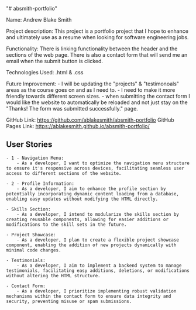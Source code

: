 "# absmith-portfolio" 

Name: Andrew Blake Smith

Project description: This project is a portfolio project that I hope to enhance and ultimately use as a resume when looking for software engineering jobs.

Functionality: There is linking functionality between the header and the sections of the web page. There is also a contact form that will send me an email when the submit button is clicked.

Technologies Used: .html & .css

Future Improvement: 
    - I will be updating the "projects" & "testimonoals" areas as the course goes on and as I need to.
    - I need to make it more friendly towards different screen sizes.
    - when submitting the contact form I would like the website to automatically be reloaded and not just stay on the "Thanks! The form was submitted successfully." page.

GitHub Link: https://github.com/ablakesmith/absmith-portfolio
GitHub Pages Link: https://ablakesmith.github.io/absmith-portfolio/

## User Stories

    - 1 - Navigation Menu:
        - As a developer, I want to optimize the navigation menu structure to ensure it's responsive across devices, facilitating seamless user access to different sections of the website.

    - 2 - Profile Information:
        - As a developer, I aim to enhance the profile section by potentially incorporating dynamic content loading from a database, enabling easy updates without modifying the HTML directly.

    - Skills Section:
        - As a developer, I intend to modularize the skills section by creating reusable components, allowing for easier additions or modifications to the skill sets in the future.

    - Project Showcase:
        - As a developer, I plan to create a flexible project showcase component, enabling the addition of new projects dynamically with minimal code changes.
        
    - Testimonials:
        - As a developer, I aim to implement a backend system to manage testimonials, facilitating easy additions, deletions, or modifications without altering the HTML structure.

    - Contact Form:
        - As a developer, I prioritize implementing robust validation mechanisms within the contact form to ensure data integrity and security, preventing misuse or spam submissions.


